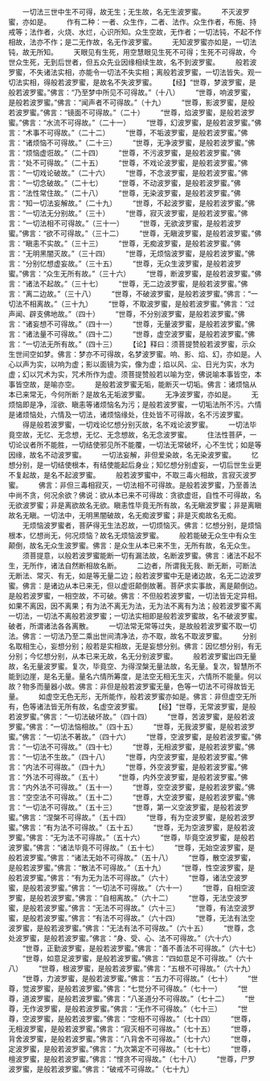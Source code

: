 <!-- { "loadSidebar": true } -->
　　一切法三世中生不可得，故无生；无生故，名无生波罗蜜。
　　不灭波罗蜜，亦如是。
　　作有二种：一者、众生作，二者、法作。众生作者，布施、持戒等；法作者，火烧、水烂，心识所知。众生空故，无作者；一切法钝，不起不作相故，法亦不作；是二无作故，名无作波罗蜜。
　　无知波罗蜜亦如是，一切法钝，故无所知。
　　天眼见有生死，用空慧眼见生死不可得；生死不可得故，今世众生死，无到后世者，但五众先业因缘相续生故，名不到波罗蜜。
　　般若波罗蜜，不失诸法实相，亦能令一切法不失实相；离般若波罗蜜，一切法皆失。观一切法实相，得般若波罗蜜，是故名不失波罗蜜。
　　【经】“世尊，梦波罗蜜，是般若波罗蜜。”佛言：“乃至梦中所见不可得故。”（十八）
　　“世尊，响波罗蜜，是般若波罗蜜。”佛言：“闻声者不可得故。”（十九）
　　“世尊，影波罗蜜，是般若波罗蜜。”佛言：“镜面不可得故。”（二十）
　　“世尊，焰波罗蜜，是般若波罗蜜。”佛言：“水流不可得故。”（二十一）
　　“世尊，幻波罗蜜，是般若波罗蜜。”佛言：“术事不可得故。”（二十二）
　　“世尊，不垢波罗蜜，是般若波罗蜜。”佛言：“诸烦恼不可得故。”（二十三）
　　“世尊，无净波罗蜜，是般若波罗蜜。”佛言：“烦恼虚诳故。”（二十四）
　　“世尊，不污波罗蜜，是般若波罗蜜。”佛言：“处不可得故。”（二十五）
　　“世尊，不戏论波罗蜜，是般若波罗蜜。”佛言：“一切戏论破故。”（二十六）
　　“世尊，不念波罗蜜，是般若波罗蜜。”佛言：“一切念破故。”（二十七）
　　“世尊，不动波罗蜜，是般若波罗蜜。”佛言：“法性常住故。”（二十八）
　　“世尊，无染波罗蜜，是般若波罗蜜。”佛言：“知一切法妄解故。”（二十九）
　　“世尊，不起波罗蜜，是般若波罗蜜。”佛言：“一切法无分别故。”（三十）
　　“世尊，寂灭波罗蜜，是般若波罗蜜。”佛言：“一切法相不可得故。”（三十一）
　　“世尊，无欲波罗蜜，是般若波罗蜜。”佛言：“欲不可得故。”（三十二）
　　“世尊，无瞋波罗蜜，是般若波罗蜜。”佛言：“瞋恚不实故。”（三十三）
　　“世尊，无痴波罗蜜，是般若波罗蜜。”佛言：“无明黑闇灭故。”（三十四）
　　“世尊，无烦恼波罗蜜，是般若波罗蜜。”佛言：“分别忆想虚妄故。”（三十五）
　　“世尊，无众生波罗蜜，是般若波罗蜜。”佛言：“众生无所有故。”（三十六）
　　“世尊，断波罗蜜，是般若波罗蜜。”佛言：“诸法不起故。”（三十七）
　　“世尊，无二边波罗蜜，是般若波罗蜜。”佛言：“离二边故。”（三十八）
　　“世尊，不破波罗蜜，是般若波罗蜜。”佛言：“一切法不相离故。”（三十九）
　　“世尊，不取波罗蜜，是般若波罗蜜。”佛言：“过声闻、辟支佛地故。”（四十）
　　“世尊，不分别波罗蜜，是般若波罗蜜。”佛言：“诸妄想不可得故。”（四十一）
　　“世尊，无量波罗蜜，是般若波罗蜜。”佛言：“诸法量不可得故。”（四十二）
　　“世尊，虚空波罗蜜，是般若波罗蜜。”佛言：“一切法无所有故。”（四十三）
　　【论】释曰：须菩提赞般若波罗蜜，示众生世间空如梦。佛言：梦亦不可得故，名梦波罗蜜。响、影、焰、幻，亦如是。人心以声为实，以响为虚；影以面镜为实，像为虚；焰以风、尘、日光为实，水为虚；幻以咒术为实，咒术所作为虚。须菩提赞般若以喻为空，佛说喻本事皆空，本事皆空故，是喻亦空。
　　是般若波罗蜜无垢，能断灭一切垢。佛言：诸烦恼从本已来常无，今何所断？是故名无垢波罗蜜。
　　无净波罗蜜，亦如是。
　　无烦恼即是净，淫欲、瞋恚等诸烦恼名为污；是般若波罗蜜，一切垢法所不污。六情是诸烦恼处，六情及一切法，诸烦恼缘处，住处皆不可得故，名不污波罗蜜。
　　得是般若波罗蜜，一切戏论忆想分别灭故，名不戏论波罗蜜。
　　一切法毕竟空故，无忆、无念想，无忆、无念想故，名无念波罗蜜。
　　住法性菩萨，一切论议者所不能胜，一切结使邪见所不能覆，一切法无常破坏，心不生忧；如是等因缘，故名不动波罗蜜。
　　一切法妄解，非但爱染故，名无染波罗蜜。
　　忆想分别，是一切结使根本，有结使能起后身业；知忆想分别虚妄，一切后世生业更不复起故，是名不起波罗蜜。
　　般若波罗蜜中，不取三毒火相故，言寂灭波罗蜜。
　　佛言：非但三毒相寂灭，一切法相不可得故。是般若波罗蜜，乃至善法中尚不贪，何况余欲？佛说：欲从本已来不可得故：贪欲虚诳，自性不可得故，名无欲波罗蜜；非是离欲故名无欲。瞋恚性毕竟无所有故，名无瞋波罗蜜；非是离瞋故名无瞋。一切法中，无明黑闇破故，名无痴波罗蜜；非是灭痴故名无痴。
　　无烦恼波罗蜜者，菩萨得无生法忍故，一切烦恼灭。佛言：忆想分别，是烦恼根本，忆想尚无，何况烦恼？故名无烦恼波罗蜜。
　　般若能破无众生中有众生颠倒，故名无众生波罗蜜。佛言：是众生从本已来不生，无所有故，名无众生。
　　须菩提意，以般若波罗蜜能断一切有漏法故，名断波罗蜜。佛言：诸法不起不生，无所作，诸法自然断相故名断。
　　二边者，所谓我无我、断无断，可断法无断法、常灭、有无，如是等无量二边；般若波罗蜜中无是诸边故，名无二边波罗蜜。佛言：是诸边从本已来无，但以虚诳颠倒故著。菩萨求实事故，离是颠倒边。是般若波罗蜜，一相空故，不可破。佛言：不但般若波罗蜜，一切法皆无定异相。如果不离因，因不离果；有为法不离无为法，无为法不离有为法；般若波罗蜜不离一切法，一切法不离般若波罗蜜；一切法实相即是般若波罗蜜故，名不破波罗蜜。破者，所谓诸法各各离散。
　　一切法常无常等过失，是故般若波罗蜜不取一切法。佛言：一切法乃至二乘出世间清净法，亦不取，故名不取波罗蜜。
　　分别名取相生心，妄想分别；般若是实相故，无是妄想分别。佛言：因忆想分别，有无分别；今忆想分别，从本已来无故，名无分别波罗蜜。
　　般若波罗蜜出四无量故，名无量波罗蜜。复次，毕竟空、为得涅槃无量法故，名无量。复次，智慧所不能到边崖，是名无量。量名六情所筹度，是法空无相无生灭，六情所不能量。何以故？物多而量器小故。佛言：非但是般若波罗蜜无量，色等一切法不可得故皆无量。
　　如虚空无色无形，无所能作，般若波罗蜜亦如是。佛言：非但虚空无所有，色等诸法皆无所有故，名虚空波罗蜜。
　　【经】“世尊，无常波罗蜜，是般若波罗蜜。”佛言：“一切法破坏故。”（四十四）
　　“世尊，苦波罗蜜，是般若波罗蜜。”佛言：“一切法恼相故。”（四十五）
　　“世尊，无我波罗蜜，是般若波罗蜜。”佛言：“一切法不著故。”（四十六）
　　“世尊，空波罗蜜，是般若波罗蜜。”佛言：“一切法不可得故。”（四十七）
　　“世尊，无相波罗蜜，是般若波罗蜜。”佛言：“一切法不生故。”（四十八）
　　“世尊，内空波罗蜜，是般若波罗蜜。”佛言：“内法不可得故。”（四十九）
　　“世尊，外空波罗蜜，是般若波罗蜜。”佛言：“外法不可得故。”（五十）
　　“世尊，内外空波罗蜜，是般若波罗蜜。”佛言：“内外法不可得故。”（五十一）
　　“世尊，空空波罗蜜，是般若波罗蜜。”佛言：“空空法不可得故。”（五十二）
　　“世尊，大空波罗蜜，是般若波罗蜜。”佛言：“一切法不可得故。”（五十三）
　　“世尊，第一义空波罗蜜，是般若波罗蜜。”佛言：“涅槃不可得故。”（五十四）
　　“世尊，有为空波罗蜜，是般若波罗蜜。”佛言：“有为法不可得故。”（五十五）
　　“世尊，无为空波罗蜜，是般若波罗蜜。”佛言：“无为法不可得故。”（五十六）
　　“世尊，毕竟空波罗蜜，是般若波罗蜜。”佛言：“诸法毕竟不可得故。”（五十七）
　　“世尊，无始空波罗蜜，是般若波罗蜜。”佛言：“诸法无始不可得故。”（五十八）
　　“世尊，散空波罗蜜，是般若波罗蜜。”佛言：“散法不可得故。”（五十九）
　　“世尊，性空波罗蜜，是般若波罗蜜。”佛言：“有为无为法不可得故。”（六十）
　　“世尊，诸法空波罗蜜，是般若波罗蜜。”佛言：“一切法不可得故。”（六十一）
　　“世尊，自相空波罗蜜，是般若波罗蜜。”佛言：“自相离故。”（六十二）
　　“世尊，无法空波罗蜜，是般若波罗蜜。”佛言：“无法不可得故。”（六十三）
　　“世尊，有法空波罗蜜，是般若波罗蜜。”佛言：“有法不可得故。”（六十四）
　　“世尊，无法有法空波罗蜜，是般若波罗蜜。”佛言：“无法有法不可得故。”（六十五）
　　“世尊，念处波罗蜜，是般若波罗蜜。”佛言：“身、受、心、法不可得故。”（六十六）
　　“世尊，正勤波罗蜜，是般若波罗蜜。”佛言：“善不善法不可得故。”（六十七）
　　“世尊，如意足波罗蜜，是般若波罗蜜。”佛言：“四如意足不可得故。”（六十八）
　　“世尊，根波罗蜜，是般若波罗蜜。”佛言：“五根不可得故。”（六十九）
　　“世尊，力波罗蜜，是般若波罗蜜。”佛言：“五力不可得故。”（七十）
　　“世尊，觉波罗蜜，是般若波罗蜜。”佛言：“七觉分不可得故。”（七十一）
　　“世尊，道波罗蜜，是般若波罗蜜。”佛言：“八圣道分不可得故。”（七十二）
　　“世尊，无作波罗蜜，是般若波罗蜜。”佛言：“无作不可得故。”（七十三）
　　“世尊，空波罗蜜，是般若波罗蜜。”佛言：“空相不可得故。”（七十四）
　　“世尊，无相波罗蜜，是般若波罗蜜。”佛言：“寂灭相不可得故。”（七十五）
　　“世尊，背舍波罗蜜，是般若波罗蜜。”佛言：“八背舍不可得故。”（七十六）
　　“世尊，定波罗蜜，是般若波罗蜜。”佛言：“九次第定不可得故。”（七十七）
　　“世尊，檀波罗蜜，是般若波罗蜜。”佛言：“悭贪不可得故。”（七十八）
　　“世尊，尸罗波罗蜜，是般若波罗蜜。”佛言：“破戒不可得故。”（七十九）
